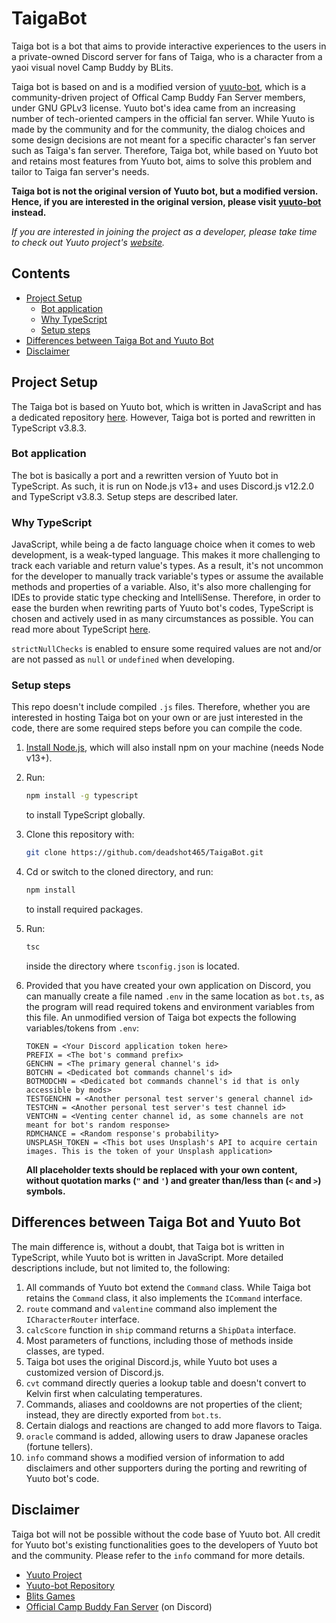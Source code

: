# TaigaBot

Taiga bot is a bot that aims to provide interactive experiences to the users in a private-owned Discord server for fans of Taiga, who is a character from a yaoi visual novel Camp Buddy by BLits.

Taiga bot is based on and is a modified version of [yuuto-bot](https://github.com/Yuuto-Project/yuuto-bot), which is a community-driven project of Offical Camp Buddy Fan Server members, under GNU GPLv3 license. Yuuto bot's idea came from an increasing number of tech-oriented campers in the official fan server. While Yuuto is made by the community and for the community, the dialog choices and some design decisions are not meant for a specific character's fan server such as Taiga's fan server. Therefore, Taiga bot, while based on Yuuto bot and retains most features from Yuuto bot, aims to solve this problem and tailor to Taiga fan server's needs.

**Taiga bot is not the original version of Yuuto bot, but a modified version. Hence, if you are interested in the original version, please visit [yuuto-bot](https://github.com/Yuuto-Project/yuuto-bot) instead.**

*If you are interested in joining the project as a developer, please take time to check out Yuuto project's [website](https://iamdeja.github.io/yuuto-docs/).*

## Contents

- [Project Setup](#project-setup)
  - [Bot application](#bot-application)
  - [Why TypeScript](#why-typescript)
  - [Setup steps](#setup-steps)
- [Differences between Taiga Bot and Yuuto Bot](#differences-between-taiga-bot-and-yuuto-bot)
- [Disclaimer](#disclaimer)

## Project Setup

The Taiga bot is based on Yuuto bot, which is written in JavaScript and has a dedicated repository [here](https://github.com/Yuuto-Project/yuuto-bot). However, Taiga bot is ported and rewritten in TypeScript v3.8.3.

### Bot application

The bot is basically a port and a rewritten version of Yuuto bot in TypeScript. As such, it is run on Node.js v13+ and uses Discord.js v12.2.0 and TypeScript v3.8.3. Setup steps are described later.

### Why TypeScript

JavaScript, while being a de facto language choice when it comes to web development, is a weak-typed language. This makes it more challenging to track each variable and return value's types. As a result, it's not uncommon for the developer to manually track variable's types or assume the available methods and properties of a variable. Also, it's also more challenging for IDEs to provide static type checking and IntelliSense. Therefore, in order to ease the burden when rewriting parts of Yuuto bot's codes, TypeScript is chosen and actively used in as many circumstances as possible. You can read more about TypeScript [here](https://www.typescriptlang.org/).

`strictNullChecks` is enabled to ensure some required values are not and/or are not passed as `null` or `undefined` when developing.

### Setup steps

This repo doesn't include compiled `.js` files. Therefore, whether you are interested in hosting Taiga bot on your own or are just interested in the code, there are some required steps before you can compile the code.

1. [Install Node.js](https://nodejs.org/), which will also install npm on your machine (needs Node v13+).

2. Run:

   ```bash
   npm install -g typescript
   ```

   to install TypeScript globally.

3. Clone this repository with:

   ```bash
   git clone https://github.com/deadshot465/TaigaBot.git
   ```

4. Cd or switch to the cloned directory, and run:

   ```bash
   npm install
   ```

   to install required packages.

5. Run:

   ```bash
   tsc
   ```

   inside the directory where `tsconfig.json` is located.

6. Provided that you have created your own application on Discord, you can manually create a file named `.env` in the same location as `bot.ts`, as the program will read required tokens and environment variables from this file. An unmodified version of Taiga bot expects the following variables/tokens from `.env`:

   ```
   TOKEN = <Your Discord application token here>
   PREFIX = <The bot's command prefix>
   GENCHN = <The primary general channel's id>
   BOTCHN = <Dedicated bot commands channel's id>
   BOTMODCHN = <Dedicated bot commands channel's id that is only accessible by mods>
   TESTGENCHN = <Another personal test server's general channel id>
   TESTCHN = <Another personal test server's test channel id>
   VENTCHN = <Venting center channel id, as some channels are not meant for bot's random response>
   RDMCHANCE = <Random response's probability>
   UNSPLASH_TOKEN = <This bot uses Unsplash's API to acquire certain images. This is the token of your Unsplash application>
   ```

   **All placeholder texts should be replaced with your own content, without quotation marks (`"` and `'`) and greater than/less than (`<` and `>`) symbols.**

## Differences between Taiga Bot and Yuuto Bot

The main difference is, without a doubt, that Taiga bot is written in TypeScript, while Yuuto bot is written in JavaScript. More detailed descriptions include, but not limited to, the following:

1. All commands of Yuuto bot extend the `Command` class. While Taiga bot retains the `Command` class, it also implements the `ICommand` interface.
2. `route` command and `valentine` command also implement the `ICharacterRouter` interface.
3. `calcScore` function in `ship` command returns a `ShipData` interface.
4. Most parameters of functions, including those of methods inside classes, are typed.
5. Taiga bot uses the original Discord.js, while Yuuto bot uses a customized version of Discord.js.
6. `cvt` command directly queries a lookup table and doesn't convert to Kelvin first when calculating temperatures.
7. Commands, aliases and cooldowns are not properties of the client; instead, they are directly exported from `bot.ts`.
8. Certain dialogs and reactions are changed to add more flavors to Taiga.
9. `oracle` command is added, allowing users to draw Japanese oracles (fortune tellers).
10. `info` command shows a modified version of information to add disclaimers and other supporters during the porting and rewriting of Yuuto bot's code.

## Disclaimer

Taiga bot will not be possible without the code base of Yuuto bot. All credit for Yuuto bot's existing functionalities goes to the developers of Yuuto bot and the community. Please refer to the `info` command for more details.

- [Yuuto Project](https://iamdeja.github.io/yuuto-docs/)
- [Yuuto-bot Repository](https://github.com/Yuuto-Project/yuuto-bot)
- [Blits Games](https://www.blitsgames.com/)
- [Official Camp Buddy Fan Server](https://discord.gg/campbuddy) (on Discord)